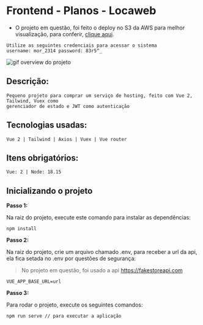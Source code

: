 
# Frontend - Planos - Locaweb

- O projeto em questão, foi feito o deploy no S3 da AWS para melhor visualização, para conferir, [clique aqui](http://choose-plan-locaweb.s3-website-sa-east-1.amazonaws.com).

```
Utilize as seguintes credenciais para acessar o sistema 
username: mor_2314 password: 83r5^_ 
```

![gif overview do projeto](https://media.discordapp.net/attachments/899352560379494450/1098088538622394528/Animacao.gif?width=1142&height=566)

## Descrição:
```
Pequeno projeto para comprar um serviço de hosting, feito com Vue 2, Tailwind, Vuex como 
gerenciador de estado e JWT como autenticação
```

## Tecnologias usadas: 
```
Vue 2 | Tailwind | Axios | Vuex | Vue router
```

## Itens obrigatórios: 
```
Vue: 2 | Node: 18.15 
```

## Inicializando o projeto

**Passo 1:**

Na raiz do projeto, execute este comando para instalar as dependências:

```
npm install
```

**Passo 2:**

Na raiz do projeto, crie um arquivo chamado .env, para receber a url da api, ela fica setada no .env por questões de segurança:
> No projeto em questão, foi usado a api https://fakestoreapi.com

```
VUE_APP_BASE_URL=url
```

**Passo 3:**

Para rodar o projeto, execute os seguintes comandos:

```
npm run serve // para executar a aplicação
```
